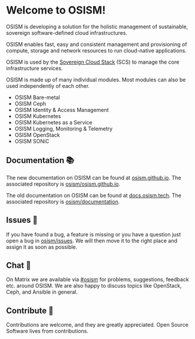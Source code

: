 # Welcome to OSISM!

OSISM is developing a solution for the holistic management of sustainable, sovereign
software-defined cloud infrastructures.

OSISM enables fast, easy and consistent management and provisioning of compute, storage and
network resources to run cloud-native applications.

OSISM is used by the [Sovereign Cloud Stack](https://scs.community/) (SCS) to manage
the core infrastructure services.

OSISM is made up of many individual modules. Most modules can also be used independently of
each other.

* OSISM Bare-metal
* OSISM Ceph
* OSISM Identity & Access Management
* OSISM Kubernetes
* OSISM Kubernetes as a Service
* OSISM Logging, Monitoring & Telemetry
* OSISM OpenStack
* OSISM SONiC

## Documentation 📚

The new documentation on OSISM can be found at [osism.github.io](https://osism.github.io/docs/intro/).
The associated repository is [osism/osism.github.io](https://github.com/osism/osism.github.io).

The old documentation on OSISM can be found at [docs.osism.tech](https://docs.osism.tech).
The associated repository is [osism/documentation](https://github.com/osism/documentation).

## Issues 🐛

If you have found a bug, a feature is missing or you have a question just open a bug in
[osism/issues](https://github.com/osism/issues). We will then move it to the
right place and assign it as soon as possible.

## Chat 💬

On Matrix we are available via [#osism](https://matrix.to/#/#osism:matrix.org) for problems,
suggestions, feedback etc. around OSISM. We are also happy to discuss topics like OpenStack,
Ceph, and Ansible in general.

## Contribute 💚

Contributions are welcome, and they are greatly appreciated. Open Source Software lives
from contributions.
